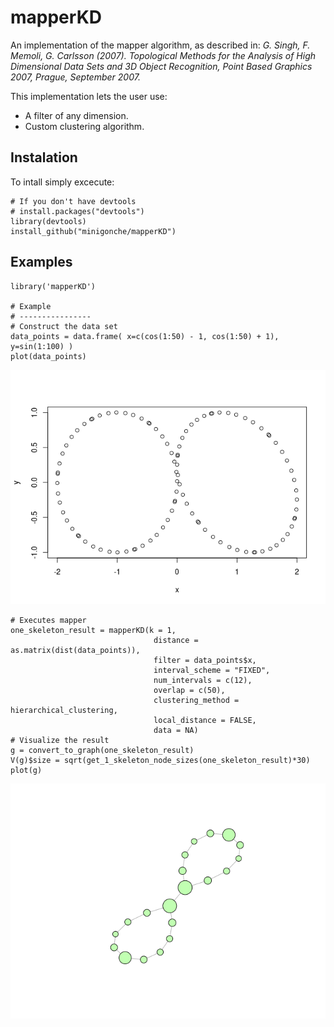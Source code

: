 # mapperKD
An implementation of the mapper algorithm, as described in: *G. Singh, F. Memoli, G. Carlsson (2007). Topological Methods for the Analysis of High Dimensional Data Sets and 3D Object Recognition, Point Based Graphics 2007, Prague, September 2007.*

This implementation lets the user use:
* A filter of any dimension.
* Custom clustering algorithm.

## Instalation

To intall simply excecute:

```{r }
# If you don't have devtools
# install.packages("devtools")
library(devtools)
install_github("minigonche/mapperKD")
```
## Examples

```{r }
library('mapperKD')

# Example
# ----------------
# Construct the data set
data_points = data.frame( x=c(cos(1:50) - 1, cos(1:50) + 1), y=sin(1:100) )
plot(data_points)
```

![output_sample_points](img/example_plot.png)

```{r }
# Executes mapper
one_skeleton_result = mapperKD(k = 1,
                                distance = as.matrix(dist(data_points)),
                                filter = data_points$x,
                                interval_scheme = "FIXED",
                                num_intervals = c(12),
                                overlap = c(50),
                                clustering_method = hierarchical_clustering,
                                local_distance = FALSE,
                                data = NA)
# Visualize the result
g = convert_to_graph(one_skeleton_result)
V(g)$size = sqrt(get_1_skeleton_node_sizes(one_skeleton_result)*30)
plot(g)
```
![output_graph](img/example_graph.png)
